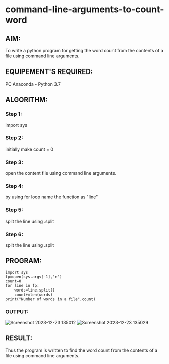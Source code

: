 # command-line-arguments-to-count-word
## AIM:
To write a python program for getting the word count from the contents of a file using command line arguments.
## EQUIPEMENT'S REQUIRED: 
PC
Anaconda - Python 3.7
## ALGORITHM: 
### Step 1:
import sys
### Step 2: 
 initially make count = 0
### Step 3: 
open the content file using command line arguments.
### Step 4:  
by using for loop name the function as "line"

### Step 5: 
split the line using .split
### Step 6: 
split the line using .split
## PROGRAM:
```
import sys
fp=open(sys.argv[-1],'r')
count=0
for line in fp:
    words=line.split()
    count+=len(words)
print("Number of words in a file",count)
```
### OUTPUT:
![Screenshot 2023-12-23 135012](https://github.com/PREM3112/command-line-arguments-to-count-word/assets/145449383/0a7f9788-ce5f-40c5-9cb1-f1fba34f29aa)
![Screenshot 2023-12-23 135029](https://github.com/PREM3112/command-line-arguments-to-count-word/assets/145449383/b407c1ba-1b15-410e-8825-98b8b10bc4bc)



## RESULT:
Thus the program is written to find the word count from the contents of a file using command line arguments.
